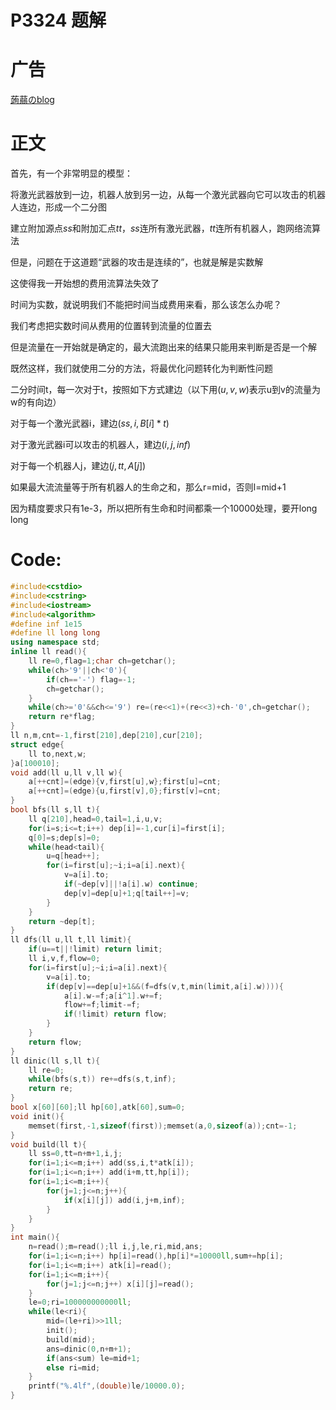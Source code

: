 # P3324 题解

# 广告

[蒟蒻のblog](http://www.cnblogs.com/dedicatus545/p/8845918.html)

# 正文

首先，有一个非常明显的模型：

将激光武器放到一边，机器人放到另一边，从每一个激光武器向它可以攻击的机器人连边，形成一个二分图

建立附加源点$ss$和附加汇点$tt$，$ss$连所有激光武器，$tt$连所有机器人，跑网络流算法

但是，问题在于这道题“武器的攻击是连续的”，也就是解是实数解

这使得我一开始想的费用流算法失效了

时间为实数，就说明我们不能把时间当成费用来看，那么该怎么办呢？

我们考虑把实数时间从费用的位置转到流量的位置去

但是流量在一开始就是确定的，最大流跑出来的结果只能用来判断是否是一个解

既然这样，我们就使用二分的方法，将最优化问题转化为判断性问题

二分时间t，每一次对于t，按照如下方式建边（以下用$\left(u,v,w\right)$表示u到v的流量为w的有向边）

对于每一个激光武器i，建边$\left(ss,i,B\left[i\right]\ast t\right)$

对于激光武器i可以攻击的机器人，建边$\left(i,j,inf\right)$

对于每一个机器人j，建边$\left(j,tt,A\left[j\right]\right)$

如果最大流流量等于所有机器人的生命之和，那么r=mid，否则l=mid+1

因为精度要求只有1e-3，所以把所有生命和时间都乘一个10000处理，要开long long 

# Code:

```cpp
#include<cstdio>
#include<cstring>
#include<iostream>
#include<algorithm>
#define inf 1e15
#define ll long long
using namespace std;
inline ll read(){
	ll re=0,flag=1;char ch=getchar();
	while(ch>'9'||ch<'0'){
		if(ch=='-') flag=-1;
		ch=getchar();
	}
	while(ch>='0'&&ch<='9') re=(re<<1)+(re<<3)+ch-'0',ch=getchar();
	return re*flag;
}
ll n,m,cnt=-1,first[210],dep[210],cur[210];
struct edge{
	ll to,next,w;
}a[100010];
void add(ll u,ll v,ll w){
	a[++cnt]=(edge){v,first[u],w};first[u]=cnt;
	a[++cnt]=(edge){u,first[v],0};first[v]=cnt;
}
bool bfs(ll s,ll t){
	ll q[210],head=0,tail=1,i,u,v;
	for(i=s;i<=t;i++) dep[i]=-1,cur[i]=first[i];
	q[0]=s;dep[s]=0;
	while(head<tail){
		u=q[head++];
		for(i=first[u];~i;i=a[i].next){
			v=a[i].to;
			if(~dep[v]||!a[i].w) continue;
			dep[v]=dep[u]+1;q[tail++]=v;
		}
	}
	return ~dep[t];
}
ll dfs(ll u,ll t,ll limit){
	if(u==t||!limit) return limit;
	ll i,v,f,flow=0;
	for(i=first[u];~i;i=a[i].next){
		v=a[i].to;
		if(dep[v]==dep[u]+1&&(f=dfs(v,t,min(limit,a[i].w)))){
			a[i].w-=f;a[i^1].w+=f;
			flow+=f;limit-=f;
			if(!limit) return flow;
		}
	}
	return flow;
}
ll dinic(ll s,ll t){
	ll re=0;
	while(bfs(s,t)) re+=dfs(s,t,inf);
	return re;
}
bool x[60][60];ll hp[60],atk[60],sum=0;
void init(){
	memset(first,-1,sizeof(first));memset(a,0,sizeof(a));cnt=-1;
}
void build(ll t){
	ll ss=0,tt=n+m+1,i,j;
	for(i=1;i<=m;i++) add(ss,i,t*atk[i]);
	for(i=1;i<=n;i++) add(i+m,tt,hp[i]);
	for(i=1;i<=m;i++){
		for(j=1;j<=n;j++){
			if(x[i][j]) add(i,j+m,inf);
		}
	}
}
int main(){
	n=read();m=read();ll i,j,le,ri,mid,ans;
	for(i=1;i<=n;i++) hp[i]=read(),hp[i]*=10000ll,sum+=hp[i];
	for(i=1;i<=m;i++) atk[i]=read();
	for(i=1;i<=m;i++){
		for(j=1;j<=n;j++) x[i][j]=read();
	}
	le=0;ri=100000000000ll;
	while(le<ri){
		mid=(le+ri)>>1ll;
		init();
		build(mid);
		ans=dinic(0,n+m+1);
		if(ans<sum) le=mid+1;
		else ri=mid;
	}
	printf("%.4lf",(double)le/10000.0);
}
```